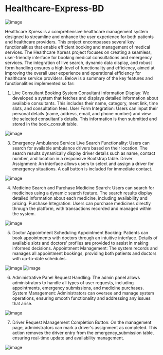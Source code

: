 # Healthcare-Express-BD

![image](https://github.com/user-attachments/assets/2435fd0c-6c79-4840-b00d-0e280755334b)

Healthcare Xpress is a comprehensive healthcare management system designed to streamline and enhance the user experience for both patients and healthcare providers. This project encompasses several key functionalities that enable efficient booking and management of medical services. The Healthcare Xpress project focuses on creating a seamless, user-friendly interface for booking medical consultations and emergency services. The integration of live search, dynamic data display, and robust form handling ensures a high level of functionality and efficiency, aimed at improving the overall user experience and operational efficiency for healthcare service providers. Below is a summary of the key features and functionalities implemented so far:

1. Live Consultant Booking System
Consultant Information Display: We developed a system that fetches and displays detailed information about available consultants. This includes their name, category, meet link, time slots, and consultation fees.
User Form Integration: Users can input their personal details (name, address, email, and phone number) and view the selected consultant's details. This information is then submitted and stored in the book_consult table.

![image](https://github.com/Monirul-Islam-Mahmud/Healthcare-Express-BD/assets/59494761/f7976901-e19e-4c49-b0e9-099e4f5f6394)

3. Emergency Ambulance Service
Live Search Functionality: Users can search for available ambulance drivers based on their location. The search results dynamically display driver details such as name, contact number, and location in a responsive Bootstrap table.
Driver Assignment: An interface allows users to select and assign a driver for emergency situations. A call button is included for immediate contact.

![image](https://github.com/Monirul-Islam-Mahmud/Healthcare-Express-BD/assets/59494761/bf767752-f343-492e-902d-09fc201d11f7)

4. Medicine Search and Purchase
Medicine Search: Users can search for medicines using a dynamic search feature. The search results display detailed information about each medicine, including availability and pricing.
Purchase Integration: Users can purchase medicines directly through the platform, with transactions recorded and managed within the system.

![image](https://github.com/Monirul-Islam-Mahmud/Healthcare-Express-BD/assets/59494761/a512fde8-9029-4420-a7fd-74d400ca2487)

5. Doctor Appointment Scheduling
Appointment Booking: Patients can book appointments with doctors through an intuitive interface. Details of available slots and doctors' profiles are provided to assist in making informed decisions.
Appointment Management: The system records and manages all appointment bookings, providing both patients and doctors with up-to-date schedules.

![image](https://github.com/Monirul-Islam-Mahmud/Healthcare-Express-BD/assets/59494761/cf6fa757-5c56-473c-a69c-ef6e201042da)
![image](https://github.com/Monirul-Islam-Mahmud/Healthcare-Express-BD/assets/59494761/9197d0dd-2319-4a54-96f0-002f829cf645)

6. Administrative Panel
Request Handling: The admin panel allows administrators to handle all types of user requests, including appointments, emergency submissions, and medicine purchases.
System Management: Administrators can oversee and manage system operations, ensuring smooth functionality and addressing any issues that arise.

![image](https://github.com/Monirul-Islam-Mahmud/Healthcare-Express-BD/assets/59494761/4ec51dfd-e0fc-45a9-a90e-919e9812d41e)

7. Driver Request Management
Completion Button: On the management page, administrators can mark a driver's assignment as completed. This action removes the driver entry from the emergency_submission table, ensuring real-time update and availability management.

![image](https://github.com/Monirul-Islam-Mahmud/Healthcare-Express-BD/assets/59494761/71e35608-f81e-4207-b310-393f9342c465)
